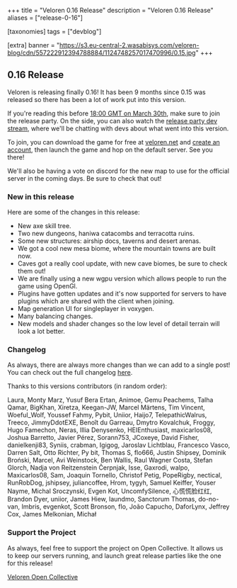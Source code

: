 +++
title = "Veloren 0.16 Release"
description = "Veloren 0.16 Release"
aliases = ["release-0-16"]

[taxonomies]
tags = ["devblog"]

[extra]
banner = "https://s3.eu-central-2.wasabisys.com/veloren-blog/cdn/557222912394788884/1124748257017470996/0.15.jpg"
+++

## 0.16 Release

Veloren is releasing finally 0.16! It has been 9 months since 0.15 was released so there has been a lot of work put into this version.

If you're reading this before [18:00 GMT on March
30th](https://everytimezone.com/s/2609befe), make sure to join the release party.
On the side, you can also watch the [release party dev
stream](https://www.youtube.com/@Veloren), where we'll be chatting
with devs about what went into this version.

To join, you can download the game for free at
[veloren.net](https://veloren.net/download) and [create an
account](https://veloren.net/account/), then launch the game and hop on the
default server. See you there!

We'll also be having a vote on discord for the new map to use for the official server in the coming days. Be sure to check that out!

### New in this release

Here are some of the changes in this release:

- New axe skill tree.
- Two new dungeons, haniwa catacombs and terracotta ruins.
- Some new structures: airship docs, taverns and desert arenas.
- We got a cool new mesa biome, where the mountain towns are built now.
- Caves got a really cool update, with new cave biomes, be sure to check them out!
- We are finally using a new wgpu version which allows people to run the game using OpenGl.
- Plugins have gotten updates and it's now supported for servers to have plugins which are shared with the client when joining.
- Map generation UI for singleplayer in voxygen.
- Many balancing changes.
- New models and shader changes so the low level of detail terrain will look a lot better.


### Changelog

As always, there are always more changes than we can add to a single post! You
can check out the full changelog
[here](https://gitlab.com/veloren/veloren/-/blob/master/CHANGELOG.md#0160-2024-03-30).

Thanks to this versions contributors (in random order):

Laura, Monty Marz, Yusuf Bera Ertan, Animoe, Gemu Peachems, Talha Qamar, BigKhan, Xiretza, Keegan-JW, Marcel Märtens, Tim Vincent, Woeful_Wolf, Youssef Fahmy, Pybit, Uniior, Haijo7, TelepathicWalrus, Treeco, JimmyDdotEXE, Benoît du Garreau, Dmytro Kovalchuk, Froggy, Hugo Famechon, Neras, Illia Denysenko, HEIEnthusiast, maxicarlos08, Joshua Barretto, Javier Pérez, Sorann753, JCoxeye, David Fisher, danielkenji83, Syniis, crabman, Igigog, Jaroslav Lichtblau, Francesco Vasco, Darren Salt, Otto Richter, Py bit, Thomas S, flo666, Justin Shipsey, Dominik Broński, Marcel, Avi Weinstock, Ben Wallis, Raul Wagner Costa, Stefan Glorch, Nadja von Reitzenstein Čerpnjak, Isse, Gaxrodi, walpo, Maxicarlos08, Sam, Joaquin Tornello, Christof Petig, PopeRigby, nectical, RunRobDog, jshipsey, juliancoffee, Hrom, tygyh, Samuel Keiffer, Youser Nayme, Michal Sroczynski, Evgen Kot, UncomfySilence, 心慌慌脸红红, Brandon Dyer, uniior, James Hiew, laundmo, Sanctorum Thomas, do-no-van, Imbris, evgenkot, Scott Bronson, flo, João Capucho, DaforLynx, Jeffrey Cox, James Melkonian, Michał

### Support the Project

As always, feel free to support the project on Open Collective. It allows us to
keep our servers running, and launch great release parties like the one for this
release!

[Veloren Open Collective](https://opencollective.com/veloren)
